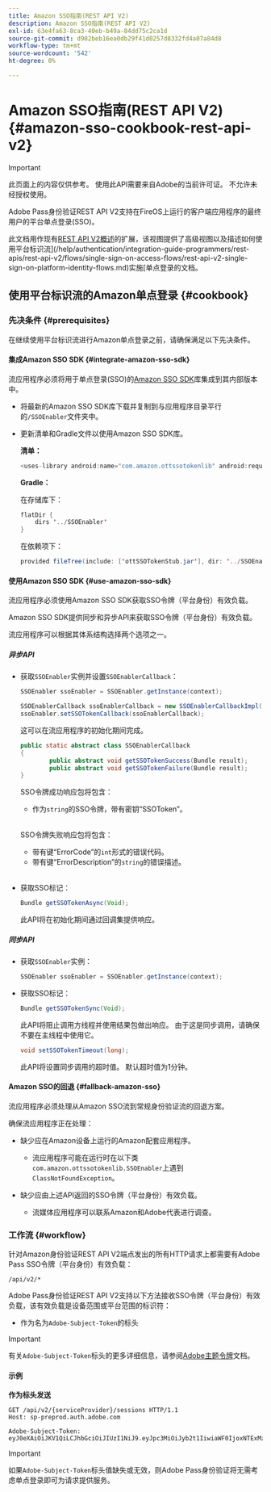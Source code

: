 ```yaml
---
title: Amazon SSO指南(REST API V2)
description: Amazon SSO指南(REST API V2)
exl-id: 63e4fa63-8ca3-40eb-b49a-84dd75c2ca1d
source-git-commit: d982beb16ea0db29f41d0257d8332fd4a07a84d8
workflow-type: tm+mt
source-wordcount: '542'
ht-degree: 0%

---
```


# Amazon SSO指南(REST API V2) {#amazon-sso-cookbook-rest-api-v2}

>[!IMPORTANT]
>
>此页面上的内容仅供参考。 使用此API需要来自Adobe的当前许可证。 不允许未经授权使用。

Adobe Pass身份验证REST API V2支持在FireOS上运行的客户端应用程序的最终用户的平台单点登录(SSO)。

此文档用作现有[REST API V2概述](/help/authentication/integration-guide-programmers/rest-apis/rest-api-v2/rest-api-v2-overview.md)的扩展，该视图提供了高级视图以及描述如何使用平台标识流](/help/authentication/integration-guide-programmers/rest-apis/rest-api-v2/flows/single-sign-on-access-flows/rest-api-v2-single-sign-on-platform-identity-flows.md)实施[单点登录的文档。

## 使用平台标识流的Amazon单点登录 {#cookbook}

### 先决条件 {#prerequisites}

在继续使用平台标识流进行Amazon单点登录之前，请确保满足以下先决条件。

#### 集成Amazon SSO SDK {#integrate-amazon-sso-sdk}

流应用程序必须将用于单点登录(SSO)的[Amazon SSO SDK](https://tve.zendesk.com/hc/en-us/article_attachments/360064368131/ottSSOTokenLib_v1.jar)库集成到其内部版本中。

* 将最新的Amazon SSO SDK库下载并复制到与应用程序目录平行的`/SSOEnabler`文件夹中。

* 更新清单和Gradle文件以使用Amazon SSO SDK库。

  **清单：**

  ```JAVA
  <uses-library android:name="com.amazon.ottssotokenlib" android:required="false">
  ```

  **Gradle：**

  在存储库下：

  ```JAVA
  flatDir {
      dirs '../SSOEnabler'
  }
  ```

  在依赖项下：

  ```JAVA
  provided fileTree(include: ['ottSSOTokenStub.jar'], dir: '../SSOEnabler')
  ```

#### 使用Amazon SSO SDK {#use-amazon-sso-sdk}

流应用程序必须使用Amazon SSO SDK获取SSO令牌（平台身份）有效负载。

Amazon SSO SDK提供同步和异步API来获取SSO令牌（平台身份）有效负载。

流应用程序可以根据其体系结构选择两个选项之一。

##### 异步API

* 获取`SSOEnabler`实例并设置`SSOEnablerCallback`：

  ```JAVA
  SSOEnabler ssoEnabler = SSOEnabler.getInstance(context);
  
  SSOEnablerCallback ssoEnablerCallback = new SSOEnablerCallbackImpl();
  ssoEnabler.setSSOTokenCallback(ssoEnablerCallback);
  ```

  这可以在流应用程序的初始化期间完成。

  ```JAVA
  public static abstract class SSOEnablerCallback
  {
          public abstract void getSSOTokenSuccess(Bundle result);
          public abstract void getSSOTokenFailure(Bundle result);
  }
  ```

  SSO令牌成功响应包将包含：
   * 作为`string`的SSO令牌，带有密钥“SSOToken”。

  <br/>

  SSO令牌失败响应包将包含：
   * 带有键“ErrorCode”的`int`形式的错误代码。
   * 带有键“ErrorDescription”的`string`的错误描述。

  <br/>

* 获取SSO标记：

  ```JAVA
  Bundle getSSOTokenAsync(Void);
  ```

  此API将在初始化期间通过回调集提供响应。

##### 同步API

* 获取`SSOEnabler`实例：

  ```JAVA
  SSOEnabler ssoEnabler = SSOEnabler.getInstance(context);
  ```

* 获取SSO标记：

  ```JAVA
  Bundle getSSOTokenSync(Void);
  ```

  此API将阻止调用方线程并使用结果包做出响应。 由于这是同步调用，请确保不要在主线程中使用它。

  ```JAVA
  void setSSOTokenTimeout(long);
  ```

  此API将设置同步调用的超时值。 默认超时值为1分钟。

#### Amazon SSO的回退 {#fallback-amazon-sso}

流应用程序必须处理从Amazon SSO流到常规身份验证流的回退方案。

确保流应用程序正在处理：

* 缺少应在Amazon设备上运行的Amazon配套应用程序。
   * 流应用程序可能在运行时在以下类`com.amazon.ottssotokenlib.SSOEnabler`上遇到`ClassNotFoundException`。

* 缺少应由上述API返回的SSO令牌（平台身份）有效负载。
   * 流媒体应用程序可以联系Amazon和Adobe代表进行调查。

### 工作流 {#workflow}

针对Amazon身份验证REST API V2端点发出的所有HTTP请求上都需要有Adobe Pass SSO令牌（平台身份）有效负载：

```
/api/v2/*
```

Adobe Pass身份验证REST API V2支持以下方法接收SSO令牌（平台身份）有效负载，该有效负载是设备范围或平台范围的标识符：

* 作为名为`Adobe-Subject-Token`的标头

>[!IMPORTANT]
> 
> 有关`Adobe-Subject-Token`标头的更多详细信息，请参阅[Adobe主题令牌](/help/authentication/integration-guide-programmers/rest-apis/rest-api-v2/appendix/headers/rest-api-v2-appendix-headers-adobe-subject-token.md)文档。

#### 示例

**作为标头发送**

```HTTPS
GET /api/v2/{serviceProvider}/sessions HTTP/1.1 
Host: sp-preprod.auth.adobe.com

Adobe-Subject-Token: eyJ0eXAiOiJKV1QiLCJhbGciOiJIUzI1NiJ9.eyJpc3MiOiJyb2t1IiwiaWF0IjoxNTExMzY4ODAyLCJleHAiOjE1NDI5MDQ4MDIsImF1ZCI6ImFkb2JlIiwic3ViIjoiNWZjYzMwODctYWJmZi00OGU4LWJhZTgtODQzODViZTFkMzQwIiwiZGlkIjoiY2FmZjQ1ZDAtM2NhMy00MDg3LWI2MjMtNjFkZjNhMmNlOWM4In0.JlBFhNhNCJCDXLwBjy5tt3PtPcqbMKEIGZ6sr2NA
```

>[!IMPORTANT]
>
> 如果`Adobe-Subject-Token`标头值缺失或无效，则Adobe Pass身份验证将无需考虑单点登录即可为请求提供服务。
